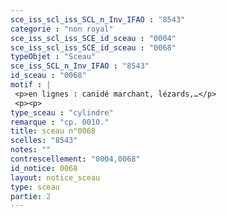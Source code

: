 ```yaml
---
sce_iss_scl_iss_SCL_n_Inv_IFAO : "8543"
categorie : "non royal"
sce_iss_scl_iss_SCE_id_sceau : "0004"
sce_iss_scl_iss_SCE_id_sceau : "0068"
typeObjet : "Sceau"
sce_iss_SCL_n_Inv_IFAO : "8543"
id_sceau : "0068"
motif : |
 <p>en lignes : canidé marchant, lézards,…</p>
 <p><p>
type_sceau : "cylindre"
remarque : "cp. 0010."
title: sceau n°0068
scelles: "8543"
notes: ""
contrescellement: "0004,0068"
id_notice: 0068
layout: notice_sceau
type: sceau
partie: 2
---
```

